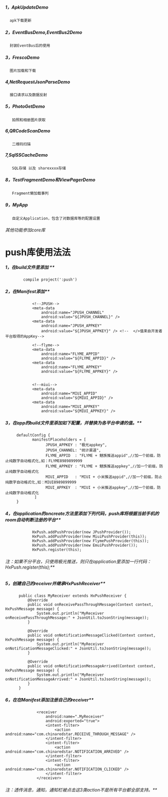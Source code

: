 ##### 1，ApkUpdateDemo
      apk下载更新
##### 2，EventBusDemo,EventBus2Demo 
      封装EventBus后的使用
##### 3，FrescoDemo
      图片加载和下载
##### 4,NetRequestJsonParseDemo
      接口请求以及数据反射
##### 5，PhotoGetDemo
       拍照和相册图片获取
##### 6,QRCodeScanDemo
       二维码扫描
##### 7,SqlSSCacheDemo
       SQL存储 以及 sharexxxx存储
##### 8，TestFragmentDemo和ViewPagerDemo
       Fragment懒加载事列
##### 9，MyApp
       自定义Application，包含了对数据库等的配置设置
       
###### 其他功能参加core库
         
  # push库使用法法
        
  ##### 1，在build文件里添加 **
            compile project(':push')
            
  ##### 2，在Manifest添加**
                <!--JPUSH-->
                <meta-data
                    android:name="JPUSH_CHANNEL"
                    android:value="${JPUSH_CHANNEL}" />
                <meta-data
                    android:name="JPUSH_APPKEY"
                    android:value="${JPUSH_APPKEY}" /> <!--  </>值来自开发者平台取得的AppKey-->
        
                <!--flyme-->
                <meta-data
                    android:name="FLYME_APPID"
                    android:value="${FLYME_APPID}" />
                <meta-data
                    android:name="FLYME_APPKEY"
                    android:value="${FLYME_APPKEY}" />
        
        
                <!--miui-->
                <meta-data
                    android:name="MIUI_APPID"
                    android:value="${MIUI_APPID}" />
                <meta-data
                    android:name="MIUI_APPKEY"
                    android:value="${MIUI_APPKEY}" />
         
                    
                    
   ##### 3，在app的build文件里添加如下配置，并替换为各平台申请的值。**
         defaultConfig {
                manifestPlaceholders = [
                      JPUSH_APPKEY : "极光appkey",
                      JPUSH_CHANNEL: "统计渠道",
                      FLYME_APPID  : "FLYME + 魅族推送appid",//加一个前缀，防止纯数字自动格式化,如：FLYME8989899999
                      FLYME_APPKEY : "FLYME + 魅族推送appkey",//加一个前缀，防止纯数字自动格式化
                      MIUI_APPID   : "MIUI + 小米推送appid",//加一个前缀，防止纯数字自动格式化,如：MIUI8989899999
                      MIUI_APPKEY  : "MIUI + 小米推送appkey",//加一个前缀，防止纯数字自动格式化
                 ]
         }
         
         
   ##### 4，在application的oncreate方法里添加下列代码，push库将根据当前手机的room自动判断注册的平台**
                HxPush.addPushProvider(new JPushProvider());
                HxPush.addPushProvider(new MiuiPushProvider(this));
                HxPush.addPushProvider(new FlymePushProvider(this));
                HxPush.addPushProvider(new EmuiPushProvider());
                HxPush.register(this);
                
   ###### 注：如果不分平台，只使用极光推送，则只在application里添加一行代码：HxPush.register(this);**
                
   ##### 5，创建自己的receiver并继承HxPushReceiver**
          public class MyReceiver extends HxPushReceiver {
              @Override
              public void onReceivePassThroughMessage(Context context, HxPushMessage message) {
                  System.out.println("MyReceiver onReceivePassThroughMessage:" + JsonUtil.toJsonString(message));
              }
          
              @Override
              public void onNotificationMessageClicked(Context context, HxPushMessage message) {
                  System.out.println("MyReceiver onNotificationMessageClicked:" + JsonUtil.toJsonString(message));
              }
          
              @Override
              public void onNotificationMessageArrived(Context context, HxPushMessage message) {
                  System.out.println("MyReceiver onNotificationMessageArrived:" + JsonUtil.toJsonString(message));
              }
          }
          
   ##### 6，在在Manifest添加注册自己的receiver**
                  <receiver
                      android:name=".MyReceiver"
                      android:exported="true">
                      <intent-filter>
                          <action android:name="com.chinaredstar.RECEIVE_THROUGH_MESSAGE" />
                      </intent-filter>
                      <intent-filter>
                          <action android:name="com.chinaredstar.NOTIFICATION_ARRIVED" />
                      </intent-filter>
                      <intent-filter>
                          <action android:name="com.chinaredstar.NOTIFICATION_CLICKED" />
                      </intent-filter>
                  </receiver>
                  
                  
   ###### 注：透传消息，通知，通知栏被点击这3类action不是所有平台都全部支持。**       